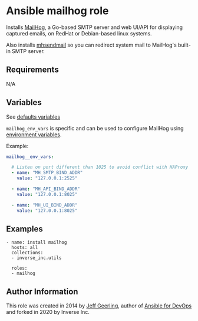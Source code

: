 # Ansible mailhog role

Installs [MailHog](https://github.com/mailhog/MailHog), a Go-based SMTP server and web UI/API for displaying captured emails, on RedHat or Debian-based linux systems.

Also installs [mhsendmail](https://github.com/mailhog/mhsendmail) so you can redirect system mail to MailHog's built-in SMTP server.

## Requirements

N/A

## Variables

See [defaults variables](defaults/main.yml)

`mailhog_env_vars` is specific and can be used to configure MailHog using
[environment
variables](https://github.com/mailhog/MailHog/blob/master/docs/CONFIG.md).

Example:

```yaml
mailhog__env_vars:

  # Listen on port different than 1025 to avoid conflict with HAProxy
  - name: "MH_SMTP_BIND_ADDR"
    value: "127.0.0.1:2525"

  - name: "MH_API_BIND_ADDR"
    value: "127.0.0.1:8025"

  - name: "MH_UI_BIND_ADDR"
    value: "127.0.0.1:8025"
``` 

## Examples

```
- name: install mailhog
  hosts: all
  collections:
  - inverse_inc.utils
  
  roles:
  - mailhog
```

## Author Information

This role was created in 2014 by [Jeff
Geerling](https://www.jeffgeerling.com/), author of [Ansible for
DevOps](https://www.ansiblefordevops.com/) and forked in 2020 by Inverse Inc.
